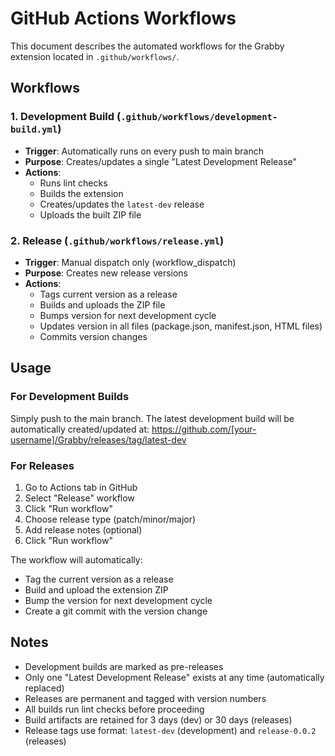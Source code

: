 # GitHub Actions Workflows

This document describes the automated workflows for the Grabby extension located in `.github/workflows/`.

## Workflows

### 1. Development Build (`.github/workflows/development-build.yml`)
- **Trigger**: Automatically runs on every push to main branch
- **Purpose**: Creates/updates a single "Latest Development Release"
- **Actions**:
  - Runs lint checks
  - Builds the extension
  - Creates/updates the `latest-dev` release
  - Uploads the built ZIP file

### 2. Release (`.github/workflows/release.yml`)
- **Trigger**: Manual dispatch only (workflow_dispatch)
- **Purpose**: Creates new release versions
- **Actions**:
  - Tags current version as a release
  - Builds and uploads the ZIP file
  - Bumps version for next development cycle
  - Updates version in all files (package.json, manifest.json, HTML files)
  - Commits version changes

## Usage

### For Development Builds
Simply push to the main branch. The latest development build will be automatically created/updated at:
https://github.com/[your-username]/Grabby/releases/tag/latest-dev

### For Releases
1. Go to Actions tab in GitHub
2. Select "Release" workflow
3. Click "Run workflow"
4. Choose release type (patch/minor/major)
5. Add release notes (optional)
6. Click "Run workflow"

The workflow will automatically:
- Tag the current version as a release
- Build and upload the extension ZIP
- Bump the version for next development cycle
- Create a git commit with the version change

## Notes
- Development builds are marked as pre-releases
- Only one "Latest Development Release" exists at any time (automatically replaced)
- Releases are permanent and tagged with version numbers
- All builds run lint checks before proceeding  
- Build artifacts are retained for 3 days (dev) or 30 days (releases)
- Release tags use format: `latest-dev` (development) and `release-0.0.2` (releases)